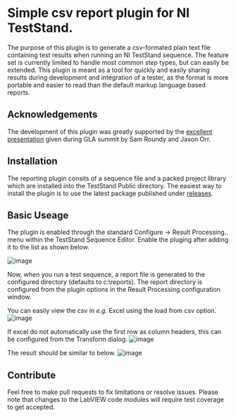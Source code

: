 # Simple csv report plugin for NI TestStand.
The purpose of this plugin is to generate a csv-formated plain text file containing test results when running an NI TestStand sequence.
The feature set is currently limited to handle most common step types, but can easily be extended.
This plugin is meant as a tool for quickly and easily sharing results during development and integration of a tester, as the format is more portable and easier to read than the default markup language based reports.

## Acknowledgements
The development of this plugin was greatly supported by the [excellent presentation](https://www.youtube.com/watch?v=qeR_4Gq0Ais&t=1105s) given during GLA summit by Sam Roundy and Jason Orr.

## Installation
The reporting plugin consits of a sequence file and a packed project library which are installed into the TestStand Public directory.
The easiest way to install the plugin is to use the latest package published under [releases](https://github.com/Astemes/astemes-csv-report-teststand-plugin/releases).

## Basic Useage
The plugin is enabled through the standard Configure -> Result Processing.. menu within the TestStand Sequence Editor.
Enable the pluging after adding it to the list as shown below.

![image](https://github.com/Astemes/astemes-csv-report-teststand-plugin/assets/40723774/3f91fec9-1811-470d-a98e-9f7fd52b28b0)

Now, when you run a test sequence, a report file is generated to the configured directory (defaults to c:\reports).
The report directory is configured from the plugin options in the Result Processing configuration window.

You can easily view the csv in *e.g.* Excel using the load from csv option.
![image](https://github.com/Astemes/astemes-csv-report-teststand-plugin/assets/40723774/4a7d17ca-fc39-4432-a35a-a1ee82a3b2d5)

If excel do not automatically use the first row as column headers, this can be configured from the Transform dialog.
![image](https://github.com/Astemes/astemes-csv-report-teststand-plugin/assets/40723774/7e63dea9-1f6a-4241-a087-4a74431fd041)

The result should be similar to below.
![image](https://github.com/Astemes/astemes-csv-report-teststand-plugin/assets/40723774/632e3724-6e12-4fc7-b81a-b6c4bbba021e)

## Contribute
Feel free to make pull requests to fix limitations or resolve issues.
Please note that changes to the LabVIEW code modules will require test coverage to get accepted.
